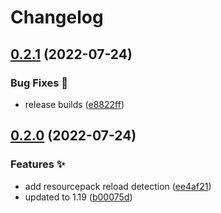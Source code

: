# Changelog

## [0.2.1](https://github.com/sekwah41/SekCDevTools/compare/v0.2.0...v0.2.1) (2022-07-24)


### Bug Fixes 🐛

* release builds ([e8822ff](https://github.com/sekwah41/SekCDevTools/commit/e8822ff9b785b24c6279057d81c0a901a840703c))

## [0.2.0](https://github.com/sekwah41/SekCDevTools/compare/v0.1.1...v0.2.0) (2022-07-24)


### Features ✨

* add resourcepack reload detection ([ee4af21](https://github.com/sekwah41/SekCDevTools/commit/ee4af21e69db4075f5a846db3c7d209681c9cfe6))
* updated to 1.19 ([b00075d](https://github.com/sekwah41/SekCDevTools/commit/b00075d1cf0d4e6e95c68445df934c7a2beb6ecc))
